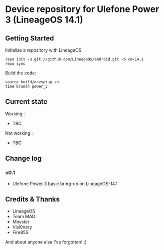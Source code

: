 Device repository for Ulefone Power 3 (LineageOS 14.1)
===========================

Getting Started
---------------

Initialize a repository with LineageOS:

    repo init -u git://github.com/LineageOS/android.git -b cm-14.1
    repo sync


Build the code:

    source build/envsetup.sh
    time brunch power_3

Current state
-------------

Working :

- TBC


Not working :

- TBC

Change log
----------
### v0.1
- Ulefone Power 3 basic bring-up on LineageOS-14.1
  
Credits & Thanks 
---------
- LineageOS
- Team MAD
- Moyster
- Visi0nary
- Fire855

And about anyone else I've forgotten! ;)

